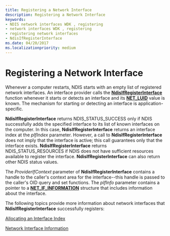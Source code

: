 ```yaml
---
title: Registering a Network Interface
description: Registering a Network Interface
keywords:
- NDIS network interfaces WDK , registering
- network interfaces WDK , registering
- registering network interfaces
- NdisIfRegisterInterface
ms.date: 04/20/2017
ms.localizationpriority: medium
---
```


# Registering a Network Interface





Whenever a computer restarts, NDIS starts with an empty list of registered network interfaces. An interface provider calls the [**NdisIfRegisterInterface**](/windows-hardware/drivers/ddi/ndis/nf-ndis-ndisifregisterinterface) function whenever it starts or detects an interface and its [**NET\_LUID**](/windows/win32/api/ifdef/ns-ifdef-net_luid_lh) value is known. The mechanism for starting or detecting an interface is application-specific.

**NdisIfRegisterInterface** returns NDIS\_STATUS\_SUCCESS only if NDIS successfully adds the specified interface to its list of known interfaces on the computer. In this case, **NdisIfRegisterInterface** returns an interface index at the *pIfIndex* parameter. However, a call to **NdisIfRegisterInterface** does not imply that the interface is active; this call guarantees only that the interface exists. **NdisIfRegisterInterface** returns NDIS\_STATUS\_RESOURCES if NDIS does not have sufficient resources available to register the interface. **NdisIfRegisterInterface** can also return other NDIS status values.

The *ProviderIfContext* parameter of **NdisIfRegisterInterface** contains a handle to the caller's context area for the interface--this handle is passed to the caller's OID query and set functions. The *pIfInfo* parameter contains a pointer to a [**NET\_IF\_INFORMATION**](/windows-hardware/drivers/ddi/ndis/ns-ndis-_net_if_information) structure that includes information about the interface.

The following topics provide more information about network interfaces that **NdisIfRegisterInterface** successfully registers:

[Allocating an Interface Index](allocating-an-interface-index.md)

[Network Interface Information](network-interface-information.md)

 

